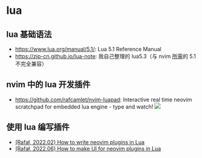# lua

## lua 基础语法

* <https://www.lua.org/manual/5.1/>: Lua 5.1 Reference Manual
* <https://zjp-cn.github.io/lua-note>: 我自己整理的 lua5.3（与 nvim [所需][why-lua5.1]的 5.1 不完全兼容）

[why-lua5.1]: https://github.com/neovim/neovim/wiki/FAQ#why-lua-51-instead-of-lua-53

## nvim 中的 lua 开发插件

* <https://github.com/rafcamlet/nvim-luapad>: Interactive real time neovim scratchpad for embedded lua engine - type and watch! ![](https://github.com/rafcamlet/nvim-luapad/raw/master/gifs/luapad_colors.gif)

## 使用 lua 编写插件

* [(Rafał, 2022.02) How to write neovim plugins in Lua](https://www.2n.pl/blog/how-to-write-neovim-plugins-in-lua)
* [(Rafał, 2022.06) How to make UI for neovim plugins in Lua](https://www.2n.pl/blog/how-to-make-ui-for-neovim-plugins-in-lua)
